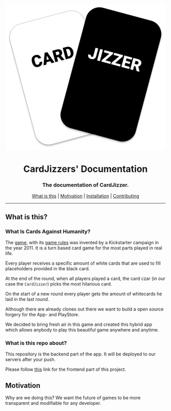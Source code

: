 <div align="center">
    <img src="./res/logo.svg">
    <h1>CardJizzers' Documentation</h1>
    <h3>The documentation of CardJizzer.</h3>
</div>

<div align="center">
</div>

<div align="center">

[What is this](#what-is-this) | 
[Motivation](#motivation) | 
[Installation](#installation) | 
[Contributing](#contributing)

</div>
<hr/>

## What is this?
### What Is Cards Against Humanity?
The [game][cards-against-humanity], with its [game rules][game-rules] was invented by a Kickstarter campaign in the year 2011.
It is a turn based card game for the most parts played in real life.

Every player receives a specific amount of white cards that are used to fill placeholders provided in the black card.

At the end of the round, when all players played a card, the card czar (in our case the `CardJizzer`) picks the most hilarious card.

On the start of a new round every player gets the amount of whitecards he laid in the last round.

Although there are already clones out there we want to build a open source forgery for the App- and PlayStore. 

We decided to bring fresh air in this game and created this hybrid app which allows anybody to play
this beautiful game anywhere and anytime.

### What is this repo about?
This repository is the backend part of the app. It will be deployed to our servers after your push.

Please follow [this][frontend] link for the frontend part of this project.

## Motivation
Why are we doing this? We want the future of games to be more transparent and modifiable for any developer.


[cards-against-humanity]: https://cardsagainsthumanity.com/
[game-rules]: http://s3.amazonaws.com/cah/CAH_Rules.pdf
[frontend]: https://github.com/CardJizzerApp/CardJizzerFrontend
